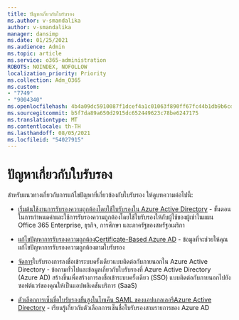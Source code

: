 ```yaml
---
title: ปัญหาเกี่ยวกับใบรับรอง
ms.author: v-smandalika
author: v-smandalika
manager: dansimp
ms.date: 01/25/2021
ms.audience: Admin
ms.topic: article
ms.service: o365-administration
ROBOTS: NOINDEX, NOFOLLOW
localization_priority: Priority
ms.collection: Adm_O365
ms.custom:
- "7749"
- "9004340"
ms.openlocfilehash: 4b4a09dc5910087f1dcef4a1c01063f890ff67fc44b1db9b6cdf1391a05530c0
ms.sourcegitcommit: b5f7da89a650d2915dc652449623c78be6247175
ms.translationtype: MT
ms.contentlocale: th-TH
ms.lasthandoff: 08/05/2021
ms.locfileid: "54027915"
---
```

# <a name="issues-with-certificates"></a>ปัญหาเกี่ยวกับใบรับรอง

สําหรับแนวทางเกี่ยวกับการแก้ไขปัญหาที่เกี่ยวข้องกับใบรับรอง ให้ดูบทความต่อไปนี้:

- [เริ่มต้นใช้งานการรับรองความถูกต้องโดยใช้ใบรับรองใน Azure Active Directory](https://docs.microsoft.com/azure/active-directory/authentication/active-directory-certificate-based-authentication-get-started) - ขั้นตอนในการกําหนดค่าและใช้การรับรองความถูกต้องโดยใช้ใบรับรองให้กับผู้ใช้ของผู้เช่าในแผน Office 365 Enterprise, ธุรกิจ, การศึกษา และภาครัฐของสหรัฐอเมริกา

- [แก้ไขปัญหาการรับรองความถูกต้องCertificate-Based Azure AD](https://docs.microsoft.com/troubleshoot/azure/active-directory/certificate-based-authenticate-issue)  - ข้อมูลที่จะช่วยให้คุณแก้ไขปัญหาการรับรองความถูกต้องตามใบรับรอง

- [จัดการ](https://docs.microsoft.com/azure/active-directory/manage-apps/manage-certificates-for-federated-single-sign-on)ใบรับรองการลงชื่อเข้าระบบครั้งเดียวแบบติดต่อกับภายนอกใน Azure Active Directory - ข้อถามทั่วไปและข้อมูลเกี่ยวกับใบรับรองที่ Azure Active Directory (Azure AD) สร้างขึ้นเพื่อสร้างการลงชื่อเข้าระบบครั้งเดียว (SSO) แบบติดต่อกับภายนอกไปยังซอฟต์แวร์ของคุณให้เป็นแอปพลิเคชันบริการ (SaaS)

- [ตัวเลือกการเซ็นชื่อใบรับรองขั้นสูงในโทเค็น SAML ของแอปแกลเลอรีAzure Active Directory](https://docs.microsoft.com/azure/active-directory/manage-apps/certificate-signing-options) - เรียนรู้เกี่ยวกับตัวเลือกการเซ็นชื่อใบรับรองสามรายการของ Azure AD
